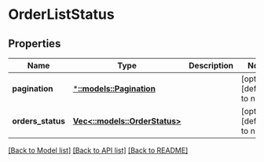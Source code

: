 # OrderListStatus

## Properties
Name | Type | Description | Notes
------------ | ------------- | ------------- | -------------
**pagination** | [***::models::Pagination**](Pagination.md) |  | [optional] [default to null]
**orders_status** | [**Vec<::models::OrderStatus>**](OrderStatus.md) |  | [optional] [default to null]

[[Back to Model list]](../README.md#documentation-for-models) [[Back to API list]](../README.md#documentation-for-api-endpoints) [[Back to README]](../README.md)


